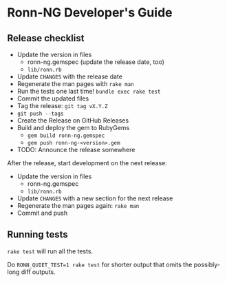 Ronn-NG Developer's Guide
=========================

## Release checklist

* Update the version in files
  * ronn-ng.gemspec (update the release date, too)
  * `lib/ronn.rb`
* Update `CHANGES` with the release date
* Regenerate the man pages with `rake man`
* Run the tests one last time! `bundle exec rake test`
* Commit the updated files
* Tag the release: `git tag vX.Y.Z`
* `git push --tags`
* Create the Release on GitHub Releases
* Build and deploy the gem to RubyGems
  * `gem build ronn-ng.gemspec`
  * `gem push ronn-ng-<version>.gem`
* TODO: Announce the release somewhere

After the release, start development on the next release:

* Update the version in files
  * ronn-ng.gemspec
  * `lib/ronn.rb`
* Update `CHANGES` with a new section for the next release
* Regenerate the man pages again: `rake man`
* Commit and push


## Running tests

`rake test` will run all the tests.

Do `RONN_QUIET_TEST=1 rake test` for shorter output that omits the possibly-long
diff outputs.
